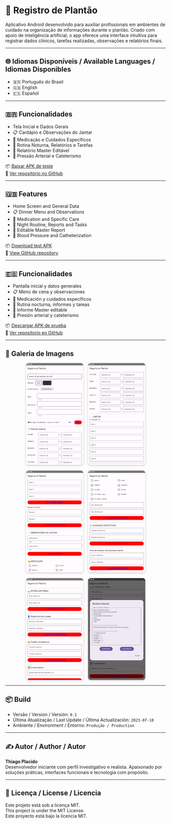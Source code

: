 # 🏥 Registro de Plantão

Aplicativo Android desenvolvido para auxiliar profissionais em ambientes de cuidado na organização de informações durante o plantão. Criado com apoio de inteligência artificial, o app oferece uma interface intuitiva para registrar dados clínicos, tarefas realizadas, observações e relatórios finais.

---

## 🌐 Idiomas Disponíveis / Available Languages / Idiomas Disponibles

- 🇧🇷 Português do Brasil
- 🇬🇧 English
- 🇪🇸 Español

---

## 🇧🇷 Funcionalidades

- Tela Inicial e Dados Gerais
- 📋 Cardápio e Observações do Jantar
- 💊 Medicação e Cuidados Específicos
- 🌙 Rotina Noturna, Relatórios e Tarefas
- 📘 Relatório Master Editável
- 💉 Pressão Arterial e Cateterismo

📦 [Baixar APK de teste](app-debug.apk)  
🔗 [Ver repositório no GitHub](https://github.com/thiagoplacido/registro-plantao)

---

## 🇬🇧 Features

- Home Screen and General Data
- 📋 Dinner Menu and Observations
- 💊 Medication and Specific Care
- 🌙 Night Routine, Reports and Tasks
- 📘 Editable Master Report
- 💉 Blood Pressure and Catheterization

📦 [Download test APK](app-debug.apk)  
🔗 [View GitHub repository](https://github.com/thiagoplacido/registro-plantao)

---

## 🇪🇸 Funcionalidades

- Pantalla inicial y datos generales
- 📋 Menú de cena y observaciones
- 💊 Medicación y cuidados específicos
- 🌙 Rutina nocturna, informes y tareas
- 📘 Informe Master editable
- 💉 Presión arterial y cateterismo

📦 [Descargar APK de prueba](app-debug.apk)  
🔗 [Ver repositorio en GitHub](https://github.com/thiagoplacido/registro-plantao)

---

## 📸 Galeria de Imagens

<div style="display: flex; flex-wrap: wrap; gap: 15px; justify-content: center;">
  <a href="screenshots/1.png" target="_blank">
    <img src="screenshots/1.png" alt="Tela 1" width="180" style="border-radius: 8px; box-shadow: 0 2px 6px rgba(0,0,0,0.2);" />
  </a>
  <a href="screenshots/2.png" target="_blank">
    <img src="screenshots/2.png" alt="Tela 2" width="180" style="border-radius: 8px; box-shadow: 0 2px 6px rgba(0,0,0,0.2);" />
  </a>
  <a href="screenshots/3.png" target="_blank">
    <img src="screenshots/3.png" alt="Tela 3" width="180" style="border-radius: 8px; box-shadow: 0 2px 6px rgba(0,0,0,0.2);" />
  </a>
  <a href="screenshots/4.png" target="_blank">
    <img src="screenshots/4.png" alt="Tela 4" width="180" style="border-radius: 8px; box-shadow: 0 2px 6px rgba(0,0,0,0.2);" />
  </a>
  <a href="screenshots/5.png" target="_blank">
    <img src="screenshots/5.png" alt="Tela 5" width="180" style="border-radius: 8px; box-shadow: 0 2px 6px rgba(0,0,0,0.2);" />
  </a>
  <a href="screenshots/6.png" target="_blank">
    <img src="screenshots/6.png" alt="Tela 6" width="180" style="border-radius: 8px; box-shadow: 0 2px 6px rgba(0,0,0,0.2);" />
  </a>
</div>

---

## 📦 Build

- Versão / Version / Versión: `0.1`  
- Última Atualização / Last Update / Última Actualización: `2023-07-10`  
- Ambiente / Environment / Entorno: `Produção / Production`

---

## ✍️ Autor / Author / Autor

**Thiago Placido**  
Desenvolvedor iniciante com perfil investigativo e realista. Apaixonado por soluções práticas, interfaces funcionais e tecnologia com propósito.

---

## 📄 Licença / License / Licencia

Este projeto está sob a licença MIT.  
This project is under the MIT License.  
Este proyecto está bajo la licencia MIT.
